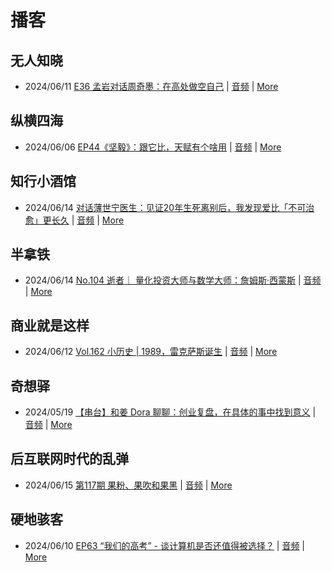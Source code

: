 # 播客

## 无人知晓
- 2024/06/11 [E36 孟岩对话周奇墨：在高处做空自己](https://www.xiaoyuzhoufm.com/episode/6667f31dc26e396a36eefe25) | [音频](https://dts-api.xiaoyuzhoufm.com/track/611719d3cb0b82e1df0ad29e/6667f31dc26e396a36eefe25/media.xyzcdn.net/ljJYPINg_uUnMMt8WMuIsiU41BZt.m4a) | [More](channels/%E6%97%A0%E4%BA%BA%E7%9F%A5%E6%99%93.md)

## 纵横四海
- 2024/06/06 [EP44《坚毅》：跟它比，天赋有个啥用](https://www.ximalaya.com/sound/733272262) | [音频](https://audio.xmcdn.com/storages/9e8c-audiofreehighqps/08/B9/GKwRIasKNvxtB1NmBALd5E1L.m4a) | [More](channels/%E7%BA%B5%E6%A8%AA%E5%9B%9B%E6%B5%B7.md)

## 知行小酒馆
- 2024/06/14 [对话薄世宁医生：见证20年生死离别后，我发现爱比「不可治愈」更长久](https://www.xiaoyuzhoufm.com/episode/666b7a2dc26e396a36a19c20) | [音频](https://dts-api.xiaoyuzhoufm.com/track/6013f9f58e2f7ee375cf4216/666b7a2dc26e396a36a19c20/media.xyzcdn.net/lmIXqg1X3dpc5B5Puhsuvp3PYaOE.m4a) | [More](channels/%E7%9F%A5%E8%A1%8C%E5%B0%8F%E9%85%92%E9%A6%86.md)

## 半拿铁
- 2024/06/14 [No.104 ️ 逝者｜ 量化投资大师与数学大师：詹姆斯·西蒙斯](https://www.ximalaya.com/sound/734795686) | [音频](https://dl.wavpub.com/item/227_31599469_9827.m4a) | [More](channels/%E5%8D%8A%E6%8B%BF%E9%93%81.md)

## 商业就是这样
- 2024/06/12 [Vol.162 小历史 | 1989，雷克萨斯诞生](https://www.ximalaya.com/sound/734546676) | [音频](https://audio.xmcdn.com/storages/a7fb-audiofreehighqps/D0/F5/GKwRIasKP4CEAR1QLQLgyZQz.m4a) | [More](channels/%E5%95%86%E4%B8%9A%E5%B0%B1%E6%98%AF%E8%BF%99%E6%A0%B7.md)

## 奇想驿
- 2024/05/19 [【串台】和姜 Dora 聊聊：创业复盘，在具体的事中找到意义](https://www.xiaoyuzhoufm.com/episode/664962d382b428eafd844366) | [音频](https://dts-api.xiaoyuzhoufm.com/track/6034daea97755b8fc9c66480/664962d382b428eafd844366/media.xyzcdn.net/llloyy2KoUURla1cgosxmkenwwHw.m4a) | [More](channels/%E5%A5%87%E6%83%B3%E9%A9%BF.md)

## 后互联网时代的乱弹
- 2024/06/15 [第117期 果粉、果吹和果黑](https://hosting.wavpub.cn/pie/ep117/) | [音频](https://tk.wavpub.com/WPDL_dNBykhZUnHgUVxPdNLyFMkrZrFeMzvNzftnWBbEDJmQMzKyPYEgVzUfKdW-68.mp3) | [More](channels/%E5%90%8E%E4%BA%92%E8%81%94%E7%BD%91%E6%97%B6%E4%BB%A3%E7%9A%84%E4%B9%B1%E5%BC%B9.md)

## 硬地骇客
- 2024/06/10 [EP63 “我们的高考” - 谈计算机是否还值得被选择？](https://www.xiaoyuzhoufm.com/episode/6666e3ff94977a26ef5f4cbd) | [音频](https://dts-api.xiaoyuzhoufm.com/track/640ee2438be5d40013fe4a87/6666e3ff94977a26ef5f4cbd/media.xyzcdn.net/lj7eS3jHIRkfmk8cEG2uOPCxFdaV.m4a) | [More](channels/%E7%A1%AC%E5%9C%B0%E9%AA%87%E5%AE%A2.md)

